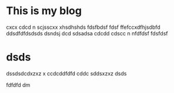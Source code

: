 # This is my blog
cxcx cdcd n scjsscxx xhsdhshds fdsfbdsf  fdsf ffefccxdfhjsdbfd ddsdfdfdsdsds dsndsj dcd sdsadsa cdcdd cdscc n nfdfdsf 
fdsfdsf

# dsds
dssdsdcdxzxz
 x
 ccdcddfdfd cddc
sddsxzxz
dsds


fdfdfd
dm